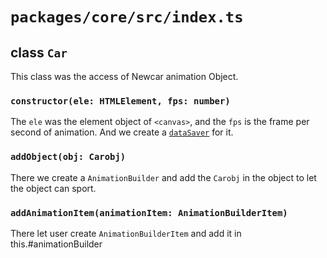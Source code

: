 # `packages/core/src/index.ts`

## class `Car`
This class was the access of Newcar animation Object.

### `constructor(ele: HTMLElement, fps: number)`
The `ele` was the element object of `<canvas>`, and the `fps` is the frame per second of animation. And we create a  [`dataSaver`](../dataSaver/README.md) for it.

### `addObject(obj: Carobj)`
There we create a `AnimationBuilder` and add the `Carobj` in the object to let the object can sport.

### `addAnimationItem(animationItem: AnimationBuilderItem)`
There let user create `AnimationBuilderItem` and add it in this.#animationBuilder
